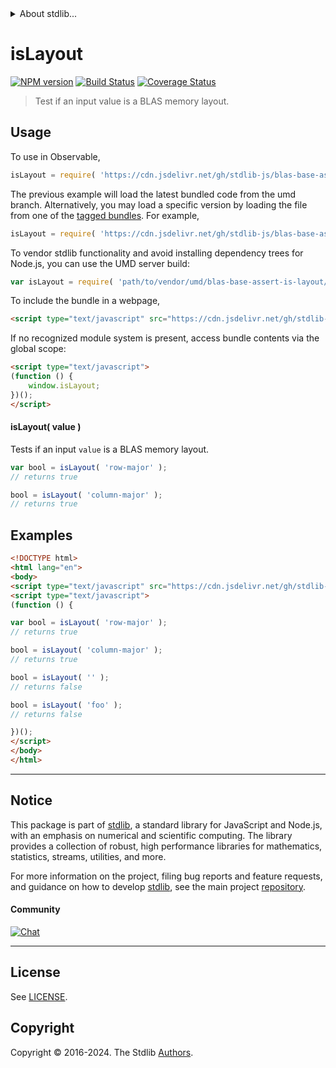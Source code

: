 <!--

@license Apache-2.0

Copyright (c) 2024 The Stdlib Authors.

Licensed under the Apache License, Version 2.0 (the "License");
you may not use this file except in compliance with the License.
You may obtain a copy of the License at

   http://www.apache.org/licenses/LICENSE-2.0

Unless required by applicable law or agreed to in writing, software
distributed under the License is distributed on an "AS IS" BASIS,
WITHOUT WARRANTIES OR CONDITIONS OF ANY KIND, either express or implied.
See the License for the specific language governing permissions and
limitations under the License.

-->


<details>
  <summary>
    About stdlib...
  </summary>
  <p>We believe in a future in which the web is a preferred environment for numerical computation. To help realize this future, we've built stdlib. stdlib is a standard library, with an emphasis on numerical and scientific computation, written in JavaScript (and C) for execution in browsers and in Node.js.</p>
  <p>The library is fully decomposable, being architected in such a way that you can swap out and mix and match APIs and functionality to cater to your exact preferences and use cases.</p>
  <p>When you use stdlib, you can be absolutely certain that you are using the most thorough, rigorous, well-written, studied, documented, tested, measured, and high-quality code out there.</p>
  <p>To join us in bringing numerical computing to the web, get started by checking us out on <a href="https://github.com/stdlib-js/stdlib">GitHub</a>, and please consider <a href="https://opencollective.com/stdlib">financially supporting stdlib</a>. We greatly appreciate your continued support!</p>
</details>

# isLayout

[![NPM version][npm-image]][npm-url] [![Build Status][test-image]][test-url] [![Coverage Status][coverage-image]][coverage-url] <!-- [![dependencies][dependencies-image]][dependencies-url] -->

> Test if an input value is a BLAS memory layout.

<!-- Section to include introductory text. Make sure to keep an empty line after the intro `section` element and another before the `/section` close. -->

<section class="intro">

</section>

<!-- /.intro -->

<!-- Package usage documentation. -->



<section class="usage">

## Usage

To use in Observable,

```javascript
isLayout = require( 'https://cdn.jsdelivr.net/gh/stdlib-js/blas-base-assert-is-layout@umd/browser.js' )
```
The previous example will load the latest bundled code from the umd branch. Alternatively, you may load a specific version by loading the file from one of the [tagged bundles](https://github.com/stdlib-js/blas-base-assert-is-layout/tags). For example,

```javascript
isLayout = require( 'https://cdn.jsdelivr.net/gh/stdlib-js/blas-base-assert-is-layout@v0.0.1-umd/browser.js' )
```

To vendor stdlib functionality and avoid installing dependency trees for Node.js, you can use the UMD server build:

```javascript
var isLayout = require( 'path/to/vendor/umd/blas-base-assert-is-layout/index.js' )
```

To include the bundle in a webpage,

```html
<script type="text/javascript" src="https://cdn.jsdelivr.net/gh/stdlib-js/blas-base-assert-is-layout@umd/browser.js"></script>
```

If no recognized module system is present, access bundle contents via the global scope:

```html
<script type="text/javascript">
(function () {
    window.isLayout;
})();
</script>
```

#### isLayout( value )

Tests if an input `value` is a BLAS memory layout.

```javascript
var bool = isLayout( 'row-major' );
// returns true

bool = isLayout( 'column-major' );
// returns true
```

</section>

<!-- /.usage -->

<!-- Package usage notes. Make sure to keep an empty line after the `section` element and another before the `/section` close. -->

<section class="notes">

</section>

<!-- /.notes -->

<!-- Package usage examples. -->

<section class="examples">

## Examples

<!-- eslint no-undef: "error" -->

```html
<!DOCTYPE html>
<html lang="en">
<body>
<script type="text/javascript" src="https://cdn.jsdelivr.net/gh/stdlib-js/blas-base-assert-is-layout@umd/browser.js"></script>
<script type="text/javascript">
(function () {

var bool = isLayout( 'row-major' );
// returns true

bool = isLayout( 'column-major' );
// returns true

bool = isLayout( '' );
// returns false

bool = isLayout( 'foo' );
// returns false

})();
</script>
</body>
</html>
```

</section>

<!-- /.examples -->

<!-- Section to include cited references. If references are included, add a horizontal rule *before* the section. Make sure to keep an empty line after the `section` element and another before the `/section` close. -->

<section class="references">

</section>

<!-- /.references -->

<!-- Section for related `stdlib` packages. Do not manually edit this section, as it is automatically populated. -->

<section class="related">

</section>

<!-- /.related -->

<!-- Section for all links. Make sure to keep an empty line after the `section` element and another before the `/section` close. -->


<section class="main-repo" >

* * *

## Notice

This package is part of [stdlib][stdlib], a standard library for JavaScript and Node.js, with an emphasis on numerical and scientific computing. The library provides a collection of robust, high performance libraries for mathematics, statistics, streams, utilities, and more.

For more information on the project, filing bug reports and feature requests, and guidance on how to develop [stdlib][stdlib], see the main project [repository][stdlib].

#### Community

[![Chat][chat-image]][chat-url]

---

## License

See [LICENSE][stdlib-license].


## Copyright

Copyright &copy; 2016-2024. The Stdlib [Authors][stdlib-authors].

</section>

<!-- /.stdlib -->

<!-- Section for all links. Make sure to keep an empty line after the `section` element and another before the `/section` close. -->

<section class="links">

[npm-image]: http://img.shields.io/npm/v/@stdlib/blas-base-assert-is-layout.svg
[npm-url]: https://npmjs.org/package/@stdlib/blas-base-assert-is-layout

[test-image]: https://github.com/stdlib-js/blas-base-assert-is-layout/actions/workflows/test.yml/badge.svg?branch=v0.0.1
[test-url]: https://github.com/stdlib-js/blas-base-assert-is-layout/actions/workflows/test.yml?query=branch:v0.0.1

[coverage-image]: https://img.shields.io/codecov/c/github/stdlib-js/blas-base-assert-is-layout/main.svg
[coverage-url]: https://codecov.io/github/stdlib-js/blas-base-assert-is-layout?branch=main

<!--

[dependencies-image]: https://img.shields.io/david/stdlib-js/blas-base-assert-is-layout.svg
[dependencies-url]: https://david-dm.org/stdlib-js/blas-base-assert-is-layout/main

-->

[chat-image]: https://img.shields.io/gitter/room/stdlib-js/stdlib.svg
[chat-url]: https://app.gitter.im/#/room/#stdlib-js_stdlib:gitter.im

[stdlib]: https://github.com/stdlib-js/stdlib

[stdlib-authors]: https://github.com/stdlib-js/stdlib/graphs/contributors

[umd]: https://github.com/umdjs/umd
[es-module]: https://developer.mozilla.org/en-US/docs/Web/JavaScript/Guide/Modules

[deno-url]: https://github.com/stdlib-js/blas-base-assert-is-layout/tree/deno
[deno-readme]: https://github.com/stdlib-js/blas-base-assert-is-layout/blob/deno/README.md
[umd-url]: https://github.com/stdlib-js/blas-base-assert-is-layout/tree/umd
[umd-readme]: https://github.com/stdlib-js/blas-base-assert-is-layout/blob/umd/README.md
[esm-url]: https://github.com/stdlib-js/blas-base-assert-is-layout/tree/esm
[esm-readme]: https://github.com/stdlib-js/blas-base-assert-is-layout/blob/esm/README.md
[branches-url]: https://github.com/stdlib-js/blas-base-assert-is-layout/blob/main/branches.md

[stdlib-license]: https://raw.githubusercontent.com/stdlib-js/blas-base-assert-is-layout/main/LICENSE

</section>

<!-- /.links -->
